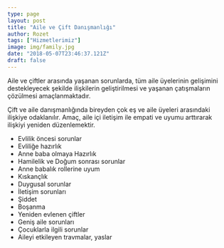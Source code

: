 ```yaml
---
type: page
layout: post
title: "Aile ve Çift Danışmanlığı"
author: Rozet
tags: ["Hizmetlerimiz"]
image: img/family.jpg
date: "2018-05-07T23:46:37.121Z"
draft: false
---
```


Aile ve çiftler arasında yaşanan sorunlarda, tüm aile üyelerinin gelişimini destekleyecek şekilde ilişkilerin geliştirilmesi ve yaşanan çatışmaların çözülmesi amaçlanmaktadır.

Çift ve aile danışmanlığında bireyden çok eş ve aile üyeleri arasındaki ilişkiye odaklanılır. Amaç, aile içi iletişim ile empati ve uyumu arttırarak ilişkiyi yeniden düzenlemektir. 

- Evlilik öncesi sorunlar
- Evliliğe hazırlık
- Anne baba olmaya Hazırlık
- Hamilelik ve Doğum sonrası sorunlar
- Anne babalık rollerine uyum
- Kıskançlık
- Duygusal sorunlar
- İletişim sorunları
- Şiddet
- Boşanma
- Yeniden evlenen çiftler
- Geniş aile sorunları
- Çocuklarla ilgili sorunlar
- Aileyi etkileyen travmalar, yaslar